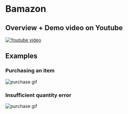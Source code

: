 # Bamazon

## Overview + Demo video on Youtube
[![Youtube video](https://img.youtube.com/vi/TSV1xhCYCRg/0.jpg)](https://www.youtube.com/watch?v=TSV1xhCYCRg)

## **Examples**

### Purchasing an item
![purchase gif](https://media.giphy.com/media/gIHEchVCr9zJcNNifS/giphy.gif)

### Insufficient quantity error
![purchase gif](https://media.giphy.com/media/mEze5lRPzhw3MxMlHc/giphy.gif)
